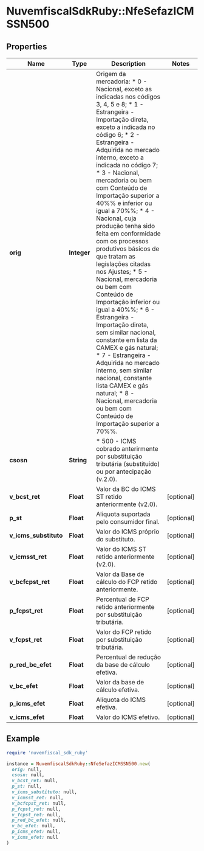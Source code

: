 # NuvemfiscalSdkRuby::NfeSefazICMSSN500

## Properties

| Name | Type | Description | Notes |
| ---- | ---- | ----------- | ----- |
| **orig** | **Integer** | Origem da mercadoria:  * 0 - Nacional, exceto as indicadas nos códigos 3, 4, 5 e 8;  * 1 - Estrangeira - Importação direta, exceto a indicada no código 6;  * 2 - Estrangeira - Adquirida no mercado interno, exceto a indicada no código 7;  * 3 - Nacional, mercadoria ou bem com Conteúdo de Importação superior a 40%% e inferior ou igual a 70%%;  * 4 - Nacional, cuja produção tenha sido feita em conformidade com os processos produtivos básicos de que tratam as legislações citadas nos Ajustes;  * 5 - Nacional, mercadoria ou bem com Conteúdo de Importação inferior ou igual a 40%%;  * 6 - Estrangeira - Importação direta, sem similar nacional, constante em lista da CAMEX e gás natural;  * 7 - Estrangeira - Adquirida no mercado interno, sem similar nacional, constante lista CAMEX e gás natural;  * 8 - Nacional, mercadoria ou bem com Conteúdo de Importação superior a 70%%. |  |
| **csosn** | **String** | * 500 - ICMS cobrado anterirmente por substituição tributária (substituído) ou por antecipação  (v.2.0). |  |
| **v_bcst_ret** | **Float** | Valor da BC do ICMS ST retido anteriormente (v2.0). | [optional] |
| **p_st** | **Float** | Aliquota suportada pelo consumidor final. | [optional] |
| **v_icms_substituto** | **Float** | Valor do ICMS próprio do substituto. | [optional] |
| **v_icmsst_ret** | **Float** | Valor do ICMS ST retido anteriormente  (v2.0). | [optional] |
| **v_bcfcpst_ret** | **Float** | Valor da Base de cálculo do FCP retido anteriormente. | [optional] |
| **p_fcpst_ret** | **Float** | Percentual de FCP retido anteriormente por substituição tributária. | [optional] |
| **v_fcpst_ret** | **Float** | Valor do FCP retido por substituição tributária. | [optional] |
| **p_red_bc_efet** | **Float** | Percentual de redução da base de cálculo efetiva. | [optional] |
| **v_bc_efet** | **Float** | Valor da base de cálculo efetiva. | [optional] |
| **p_icms_efet** | **Float** | Alíquota do ICMS efetiva. | [optional] |
| **v_icms_efet** | **Float** | Valor do ICMS efetivo. | [optional] |

## Example

```ruby
require 'nuvemfiscal_sdk_ruby'

instance = NuvemfiscalSdkRuby::NfeSefazICMSSN500.new(
  orig: null,
  csosn: null,
  v_bcst_ret: null,
  p_st: null,
  v_icms_substituto: null,
  v_icmsst_ret: null,
  v_bcfcpst_ret: null,
  p_fcpst_ret: null,
  v_fcpst_ret: null,
  p_red_bc_efet: null,
  v_bc_efet: null,
  p_icms_efet: null,
  v_icms_efet: null
)
```

